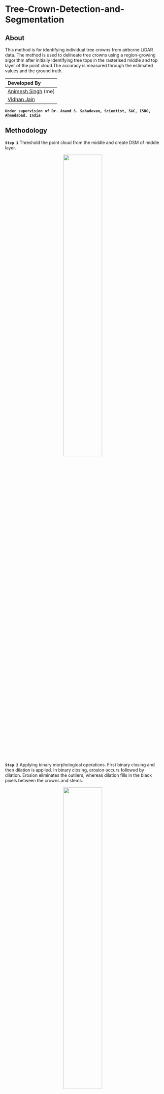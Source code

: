# Tree-Crown-Detection-and-Segmentation

## About
This method is for identifying individual tree crowns from airborne LiDAR data. The method is used to delineate tree crowns using a region-growing algorithm after initially identifying tree tops in the rasterised middle and top layer of the point cloud.The accuracy is measured through the estimated values and the ground truth.

|Developed By|
|:-|
|[Animesh Singh](https://github.com/animeshdebug7) (me)|
|[Vidhan Jain](https://github.com/vidhanjain03)|

**`Under supervision of Dr. Anand S. Sahadevan, Scientist, SAC, ISRO, Ahmedabad, India`**

## Methodology

**`Step 1`**
Threshold the point cloud from the middle and create DSM of middle layer.
<p align="center">
<img src="https://user-images.githubusercontent.com/66486050/210488018-0b362092-918b-4bb4-9562-fdf54ab8ffd3.png" width=50% height=50%>
</p>

**`Step 2`**
Applying binary morphological operations. First binary closing and then dilation is applied. In binary closing, erosion occurs followed by dilation. Erosion eliminates the outliers, whereas dilation fills in the black pixels between the crowns and stems.

<p align="center">
<img src="https://user-images.githubusercontent.com/66486050/210488863-75a84601-b184-4482-9cad-f616ec4e0d33.png" width=50% height=50%>
</p>

**`Step 3`**
Find the centroid for every object in the image. These are seed_1.

<p align="center">
<img src="https://user-images.githubusercontent.com/66486050/210488870-ba0725d2-40d7-49fc-a004-3157514f1c7c.png" width=50% height=50%>
</p>

**`Step 4`**
Take the top layer CHM and smooth the image

<p align="center">
<img src="https://user-images.githubusercontent.com/66486050/210488881-40f37f96-2b31-4868-90b6-b70492b690b4.png" width=50% height=50%>
</p>

**`Step 5`**
Overlap seed_1 on the top layer CHM

<p align="center">
<img src="https://user-images.githubusercontent.com/66486050/210488884-7ffcdd0f-73ba-40e3-9779-b3b3f72b5021.png" width=50% height=50%>
</p>

**`Step 6`**
Make a window around each seed_1 and find the highest intensity pixel in that window(seed_2).
<p align="center">
<img src="https://user-images.githubusercontent.com/66486050/210488897-7d15de63-0ffc-43a5-acc2-c524debdaa58.png" width=50% height=50%>
</p>

**`Step 7`**
Replace small clusters of seed_2 with single seed. That is our tree top.

<p align="center">
<img src="https://user-images.githubusercontent.com/66486050/210488903-baae84b0-6a2e-4016-ad23-14613172772f.png" width=50% height=50%>
</p>

## Output
The following results were obtained using the watershed segmentation
<p align="center">
<img src="https://user-images.githubusercontent.com/66486050/210489772-daecd919-630a-4291-85c1-3e40946dc43f.png" width=50% height=50%>
</p>
